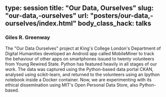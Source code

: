 type: session
title: "Our Data, Ourselves"
slug: "our-data,-ourselves"
url: "posters/our-data,-ourselves/index.html"
body_class_hack: talks
---

### Giles R. Greenway

The "Our Data Ourselves" project at King's College London's Department of Digital Humanities developed an Android app called MobileMiner to track the behaviour of other apps on smartphones issued to twenty volunteers from Young Rewired State. Python has featured heavily in all stages of our work. The data was captured using the Python-based data portal CKAN, analysed using scikit-learn, and returned to the volunteers using an Ipython notebook inside a Docker container. Now, we are experimenting with its ethical dissemination using MIT's Open Personal Data Store, also Python-based. 
